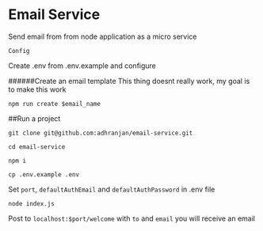 # Email Service
Send email from from node application as a micro service

`Config`

Create .env from .env.example and configure

######Create an email template
This thing doesnt really work, my goal is to make this work

`npm run create $email_name`

##Run a project

`git clone git@github.com:adhranjan/email-service.git
`

`cd email-service`

`npm i`

`cp .env.example .env`

Set `port`, `defaultAuthEmail` and `defaultAuthPassword` in .env file

`node index.js`

Post to 
`localhost:$port/welcome` with 
`to` and `email`
you will receive an email
